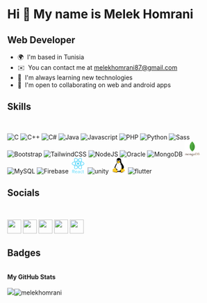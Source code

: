 Hi 👋 My name is Melek Homrani
==============================

Web Developer
-------------

* 🌍  I'm based in Tunisia
* ✉️  You can contact me at [melekhomrani87@gmail.com](mailto:melekhomrani87@gmail.com)
* 🧠  I'm always learning new technologies
* 🤝  I'm open to collaborating on web and android apps


<h2> Skills </h2>
<br>
<p align="left">
  <img
    src="https://raw.githubusercontent.com/danielcranney/readme-generator/main/public/icons/skills/c-colored.svg"
    width="36"
    height="36"
    alt="C"
  />
  <img
    src="https://raw.githubusercontent.com/danielcranney/readme-generator/main/public/icons/skills/cplusplus-colored.svg"
    width="36"
    height="36"
    alt="C++"
  />
  <img
    src="https://raw.githubusercontent.com/danielcranney/readme-generator/main/public/icons/skills/csharp-colored.svg"
    width="36"
    height="36"
    alt="C#"
  />
  <img
    src="https://raw.githubusercontent.com/danielcranney/readme-generator/main/public/icons/skills/java-colored.svg"
    width="36"
    height="36"
    alt="Java"
  />
  <img
    src="https://raw.githubusercontent.com/danielcranney/readme-generator/main/public/icons/skills/javascript-colored.svg"
    width="36"
    height="36"
    alt="Javascript"
  />
  <img
    src="https://raw.githubusercontent.com/danielcranney/readme-generator/main/public/icons/skills/php-colored.svg"
    width="36"
    height="36"
    alt="PHP"
  />
  <img
    src="https://raw.githubusercontent.com/danielcranney/readme-generator/main/public/icons/skills/python-colored.svg"
    width="36"
    height="36"
    alt="Python"
  />
 <img
    src="https://raw.githubusercontent.com/danielcranney/readme-generator/main/public/icons/skills/sass-colored.svg"
    width="36"
    height="36"
    alt="Sass"
  />
 <img
    src="https://raw.githubusercontent.com/danielcranney/readme-generator/main/public/icons/skills/bootstrap-colored.svg"
    width="36"
    height="36"
    alt="Bootstrap"
  />
 <img
    src="https://raw.githubusercontent.com/danielcranney/readme-generator/main/public/icons/skills/tailwindcss-colored.svg"
    width="36"
    height="36"
    alt="TailwindCSS"
  />
  <img
    src="https://raw.githubusercontent.com/danielcranney/readme-generator/main/public/icons/skills/nodejs-colored.svg"
    width="36"
    height="36"
    alt="NodeJS"
  />
<img
    src="https://raw.githubusercontent.com/danielcranney/readme-generator/main/public/icons/skills/oracle-colored.svg"
    width="36"
    height="36"
    alt="Oracle"
  />
 <img
    src="https://raw.githubusercontent.com/danielcranney/readme-generator/main/public/icons/skills/mongodb-colored.svg"
    width="36"
    height="36"
    alt="MongoDB"
  />
  <img 
    src="https://raw.githubusercontent.com/devicons/devicon/master/icons/mongodb/mongodb-original-wordmark.svg"
    alt="mongodb"
    width="36"
    height="36"
  />
  <img
    src="https://raw.githubusercontent.com/danielcranney/readme-generator/main/public/icons/skills/mysql-colored.svg"
    width="36"
    height="36"
    alt="MySQL"
  />
 <img
    src="https://raw.githubusercontent.com/danielcranney/readme-generator/main/public/icons/skills/firebase-colored.svg"
    width="36"
    height="36"
    alt="Firebase"
  />
  <img
    src="https://raw.githubusercontent.com/devicons/devicon/master/icons/react/react-original-wordmark.svg" 
    alt="react"
    width="36"
    height="36"
  />
  <img 
    src="https://www.vectorlogo.zone/logos/unity3d/unity3d-icon.svg"
    alt="unity"
    width="36"
    height="36"
  />
  <img 
    src="https://raw.githubusercontent.com/devicons/devicon/master/icons/linux/linux-original.svg"
    alt="linux"
    width="36"
    height="36"
  />
  <img 
    src="https://www.vectorlogo.zone/logos/flutterio/flutterio-icon.svg"
    alt="flutter"
    width="36"
    height="36"
  />
</p>
<h2> Socials </h2>
<br>
<p align="left">
  <a href="https://www.codepen.io/melekhomrani" target="_blank" rel="noreferrer"
    ><img
      src="https://raw.githubusercontent.com/danielcranney/readme-generator/main/public/icons/socials/codepen-dark.svg"
      width="32"
      height="32"
  /></a>
  <a href="https://www.github.com/melekhomrani" target="_blank" rel="noreferrer"
    ><img
      src="https://raw.githubusercontent.com/danielcranney/readme-generator/main/public/icons/socials/github-dark.svg"
      width="32"
      height="32"
  /></a>
  <a
    href="http://www.instagram.com/melek.homrani/"
    target="_blank"
    rel="noreferrer"
    ><img
      src="https://raw.githubusercontent.com/danielcranney/readme-generator/main/public/icons/socials/instagram.svg"
      width="32"
      height="32"
  /></a>
  <a
    href="https://www.linkedin.com/in/melekhomrani/"
    target="_blank"
    rel="noreferrer"
    ><img
      src="https://raw.githubusercontent.com/danielcranney/readme-generator/main/public/icons/socials/linkedin.svg"
      width="32"
      height="32"
  /></a>
  <a
    href="https://www.twitter.com/melek_homrani87"
    target="_blank"
    rel="noreferrer"
    ><img
      src="https://raw.githubusercontent.com/danielcranney/readme-generator/main/public/icons/socials/twitter.svg"
      width="32"
      height="32"
  /></a>
</p>
<h2> Badges</h2>
<br>
<b>My GitHub Stats</b>
<br>
<br>
    <img align="left"
    src="https://github-readme-streak-stats.herokuapp.com/?user=melekhomrani&stroke=ffffff&background=1c1917&ring=ef4444&fire=ef4444&currStreakNum=ffffff&currStreakLabel=ef4444&sideNums=ffffff&sideLabels=ffffff&dates=ffffff&hide_border=true" /> 
    <img 
      align="center"
      src="https://github-readme-stats.vercel.app/api/top-langs?username=melekhomrani&show_icons=true&locale=en&layout=compact&title_color=ef4444&text_color=ffffff&icon_color=ec4899&bg_color=1c1917&hide_border=true" alt="melekhomrani" />

